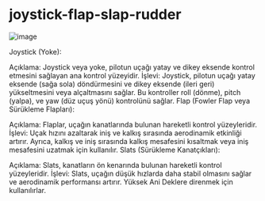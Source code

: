 # joystick-flap-slap-rudder

![image](https://github.com/user-attachments/assets/8b625137-3606-4edd-aa8f-d9f594dc7b4a)


Joystick (Yoke):

Açıklama: Joystick veya yoke, pilotun uçağı yatay ve dikey eksende kontrol etmesini sağlayan ana kontrol yüzeyidir.
İşlevi: Joystick, pilotun uçağı yatay eksende (sağa sola) döndürmesini ve dikey eksende (ileri geri) yükseltmesini veya alçaltmasını sağlar. Bu kontroller roll (dönme), pitch (yalpa), ve yaw (düz uçuş yönü) kontrolünü sağlar.
Flap (Fowler Flap veya Sürükleme Flapları):

Açıklama: Flaplar, uçağın kanatlarında bulunan hareketli kontrol yüzeyleridir.
İşlevi: Uçak hızını azaltarak iniş ve kalkış sırasında aerodinamik etkinliği artırır. Ayrıca, kalkış ve iniş sırasında kalkış mesafesini kısaltmak veya iniş mesafesini uzatmak için kullanılır.
Slats (Sürükleme Kanatçıkları):

Açıklama: Slats, kanatların ön kenarında bulunan hareketli kontrol yüzeyleridir.
İşlevi: Slats, uçağın düşük hızlarda daha stabil olmasını sağlar ve aerodinamik performansı artırır. Yüksek Ani Deklere direnmek için kullanılırlar.
